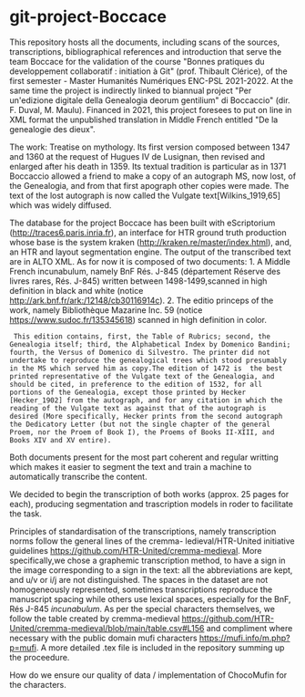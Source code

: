 # git-project-Boccace
This repository hosts all the documents, including scans of the sources, transcriptions, bibliographical references and introduction that serve the team Boccace for the validation of the course "Bonnes pratiques du developpement collaboratif : initiation à Git" (prof. Thibault Clérice), of the first semester - Master Humanités Numériques ENC-PSL 2021-2022. At the same time the project is indirectly linked to  biannual project "Per un'edizione digitale della Genealogia deorum gentilium" di Boccaccio" (dir. F. Duval, M. Maulu). Financed in 2021, this project foresees to put on line in XML format the unpublished translation in Middle French entitled "De la genealogie des dieux".

The work: Treatise on mythology. Its first version composed between 1347 and 1360 at the request of Hugues IV de Lusignan, then revised and enlarged after his death in 1359. Its textual tradition is particular as in 1371 Boccaccio allowed a friend to make a copy of an autograph MS, now lost, of the Genealogia, and from that first apograph other copies were made. The text of the lost autograph is now called the Vulgate text[Wilkins_1919,65] which was widely diffused.

The database for the project Boccace has been built with eScriptorium (http://traces6.paris.inria.fr), an interface for HTR ground truth production whose base is the system kraken (http://kraken.re/master/index.html), and, an HTR and layout segmentation engine. The output of the transcribed text are in ALTO XML. As for now it is composed of two documents:
     1. A Middle French incunabulum, namely BnF Rés. J-845 (département Réserve des livres rares, Rés. J-845) written between 1498-1499,scanned in high definition in black and white (notice http://ark.bnf.fr/ark:/12148/cb30116914c).
     2. The editio princeps of the work, namely Bibliothèque Mazarine Inc. 59 (notice https://www.sudoc.fr/135345618) scanned in high definition in color.
     
     This edition contains, first, the Table of Rubrics; second, the Genealogia itself; third, the Alphabetical Index by Domenico Bandini; fourth, the Versus of Domenico di Silvestro. The printer did not undertake to reproduce the genealogical trees which stood presumably in the MS which served him as copy.The edition of 1472 is  the best printed representative of the Vulgate text of the Genealogia, and should be cited, in preference to the edition of 1532, for all portions of the Genealogia, except those printed by Hecker [Hecker_1902] from the autograph, and for any citation in which the reading of the Vulgate text as against that of the autograph is desired (More specifically, Hecker prints from the second autograph the Dedicatory Letter (but not the single chapter of the general Proem, nor the Proem of Book I), the Proems of Books II-XIII, and Books XIV and XV entire).
     
Both documents present for the most part coherent and regular writting which makes it easier to segment the text and train a machine to automatically transcribe the content.

We decided to begin the transcription of both works (approx. 25 pages for each), producing segmentation and trascription models in roder to facilitate the task.

 
Principles of standardisation of the transcriptions, namely transcription norms follow the general lines of the cremma- ledieval/HTR-United initiative guidelines https://github.com/HTR-United/cremma-medieval. More specifically,we chose a graphemic transcription method, to have a sign in the image corresponding to a sign in the text: all the abbreviations are kept, and u/v or i/j are not distinguished. The spaces in the dataset are not homogeneously represented, sometimes transcriptions reproduce the manuscript spacing while others use lexical spaces, especially for the BnF, Rés J-845 _incunabulum_. As per the special characters themselves, we follow the table created by cremma-medieval https://github.com/HTR-United/cremma-medieval/blob/main/table.csv#L156 and compliment where necessary with the public domain mufi characters https://mufi.info/m.php?p=mufi. A more detailed .tex file is included in the repository summing up the proceedure.

How do we ensure our quality of data / implementation of ChocoMufin for the characters. 

